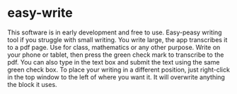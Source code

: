 # easy-write
This software is in early development and free to use. 
Easy-peasy writing tool if you struggle with small writing. You write large, the app transcribes it to a pdf page. Use for class, mathematics or any other purpose.
Write on your phone or tablet, then press the green check mark to transcribe to the pdf.
You can also type in the text box and submit the text using the same green check box.
To place your writing in a different position, just right-click in the top window to the left of where you want it. It will overwrite anything the block it uses.
